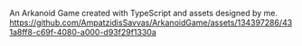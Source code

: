 
An Arkanoid Game created with TypeScript and assets designed by me.
https://github.com/AmpatzidisSavvas/ArkanoidGame/assets/134397286/431a8ff8-c69f-4080-a000-d93f29f1330a

